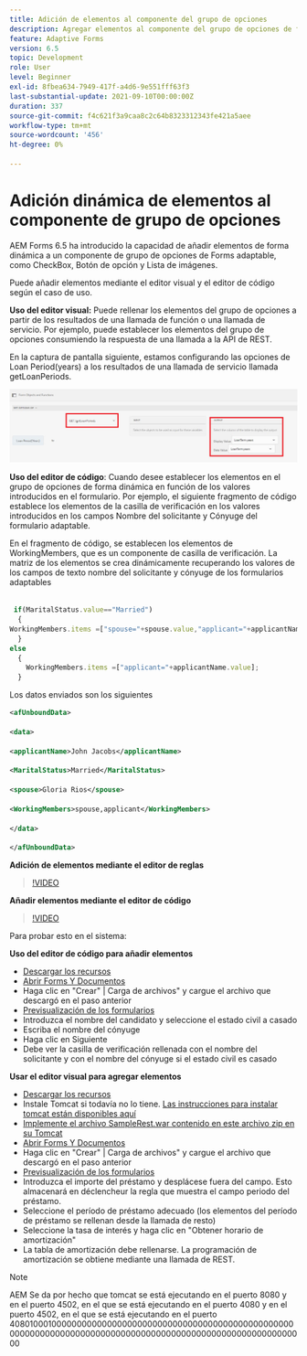 ```yaml
---
title: Adición de elementos al componente del grupo de opciones
description: Agregar elementos al componente del grupo de opciones de forma dinámica
feature: Adaptive Forms
version: 6.5
topic: Development
role: User
level: Beginner
exl-id: 8fbea634-7949-417f-a4d6-9e551fff63f3
last-substantial-update: 2021-09-10T00:00:00Z
duration: 337
source-git-commit: f4c621f3a9caa8c2c64b8323312343fe421a5aee
workflow-type: tm+mt
source-wordcount: '456'
ht-degree: 0%

---
```


# Adición dinámica de elementos al componente de grupo de opciones

AEM Forms 6.5 ha introducido la capacidad de añadir elementos de forma dinámica a un componente de grupo de opciones de Forms adaptable, como CheckBox, Botón de opción y Lista de imágenes.


Puede añadir elementos mediante el editor visual y el editor de código según el caso de uso.

**Uso del editor visual:** Puede rellenar los elementos del grupo de opciones a partir de los resultados de una llamada de función o una llamada de servicio. Por ejemplo, puede establecer los elementos del grupo de opciones consumiendo la respuesta de una llamada a la API de REST.

En la captura de pantalla siguiente, estamos configurando las opciones de Loan Period(years) a los resultados de una llamada de servicio llamada getLoanPeriods.

![Editor de reglas](assets/ruleeditor.png)

**Uso del editor de código**: Cuando desee establecer los elementos en el grupo de opciones de forma dinámica en función de los valores introducidos en el formulario. Por ejemplo, el siguiente fragmento de código establece los elementos de la casilla de verificación en los valores introducidos en los campos Nombre del solicitante y Cónyuge del formulario adaptable.

En el fragmento de código, se establecen los elementos de WorkingMembers, que es un componente de casilla de verificación. La matriz de los elementos se crea dinámicamente recuperando los valores de los campos de texto nombre del solicitante y cónyuge de los formularios adaptables

```javascript
 
 if(MaritalStatus.value=="Married")
  {
WorkingMembers.items =["spouse="+spouse.value,"applicant="+applicantName.value];
  }
else
  {
    WorkingMembers.items =["applicant="+applicantName.value];
  }
```

Los datos enviados son los siguientes

```xml
<afUnboundData>

<data>

<applicantName>John Jacobs</applicantName>

<MaritalStatus>Married</MaritalStatus>

<spouse>Gloria Rios</spouse>

<WorkingMembers>spouse,applicant</WorkingMembers>

</data>

</afUnboundData>
```

**Adición de elementos mediante el editor de reglas**

>[!VIDEO](https://video.tv.adobe.com/v/26847?quality=12&learn=on)

**Añadir elementos mediante el editor de código**

>[!VIDEO](https://video.tv.adobe.com/v/26848?quality=12&learn=on)

Para probar esto en el sistema:

**Uso del editor de código para añadir elementos**

* [Descargar los recursos](assets/usingthecodeeditor.zip)
* [Abrir Forms Y Documentos](http://localhost:4502/aem/forms.html/content/dam/formsanddocuments)
* Haga clic en &quot;Crear&quot; | Carga de archivos&quot; y cargue el archivo que descargó en el paso anterior
* [Previsualización de los formularios](http://localhost:4502/content/dam/formsanddocuments/simpleform/jcr:content?wcmmode=disabled)
* Introduzca el nombre del candidato y seleccione el estado civil a casado
* Escriba el nombre del cónyuge
* Haga clic en Siguiente
* Debe ver la casilla de verificación rellenada con el nombre del solicitante y con el nombre del cónyuge si el estado civil es casado

**Usar el editor visual para agregar elementos**

* [Descargar los recursos](assets/usingthevisualeditor.zip)
* Instale Tomcat si todavía no lo tiene. [Las instrucciones para instalar tomcat están disponibles aquí](https://experienceleague.adobe.com/docs/experience-manager-learn/forms/ic-print-channel-tutorial/introduction.html)
* [Implemente el archivo SampleRest.war contenido en este archivo zip en su Tomcat](assets/sample-rest.zip)
* [Abrir Forms Y Documentos](http://localhost:4502/aem/forms.html/content/dam/formsanddocuments)
* Haga clic en &quot;Crear&quot; | Carga de archivos&quot; y cargue el archivo que descargó en el paso anterior
* [Previsualización de los formularios](http://localhost:4502/content/dam/formsanddocuments/amortizationschedule/jcr:content?wcmmode=disabled)
* Introduzca el importe del préstamo y desplácese fuera del campo. Esto almacenará en déclencheur la regla que muestra el campo periodo del préstamo.
* Seleccione el período de préstamo adecuado (los elementos del período de préstamo se rellenan desde la llamada de resto)
* Seleccione la tasa de interés y haga clic en &quot;Obtener horario de amortización&quot;
* La tabla de amortización debe rellenarse. La programación de amortización se obtiene mediante una llamada de REST.

>[!NOTE]
> AEM Se da por hecho que tomcat se está ejecutando en el puerto 8080 y en el puerto 4502, en el que se está ejecutando en el puerto 4080 y en el puerto 4502, en el que se está ejecutando en el puerto 40801000100000000000000000000000000000000000000000000000000000000000000000000000000000000000000000000000000000000000
